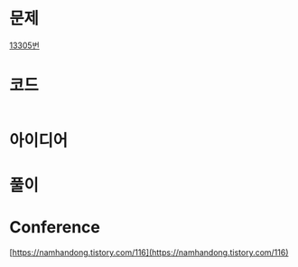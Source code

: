 # 문제
[13305번](https://www.acmicpc.net/problem/13305)

# 코드
~~~python

~~~

# 아이디어

# 풀이

# Conference
[https://namhandong.tistory.com/116](https://namhandong.tistory.com/116)
